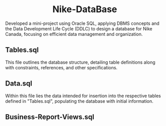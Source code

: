 <h1 align="center">Nike-DataBase</h1>
<p>Developed a mini-project using Oracle SQL, applying DBMS concepts and the Data Development Life Cycle (DDLC) to design a database for Nike Canada, focusing on efficient data management and organization.</p>

<h2>Tables.sql</h2>
<p>This file outlines the database structure, detailing table definitions along with constraints, references, and other specifications.</p>


<h2>Data.sql</h2>
<p>Within this file lies the data intended for insertion into the respective tables defined in "Tables.sql", populating the database with initial information.</p>

<h2>Business-Report-Views.sql</h2>
